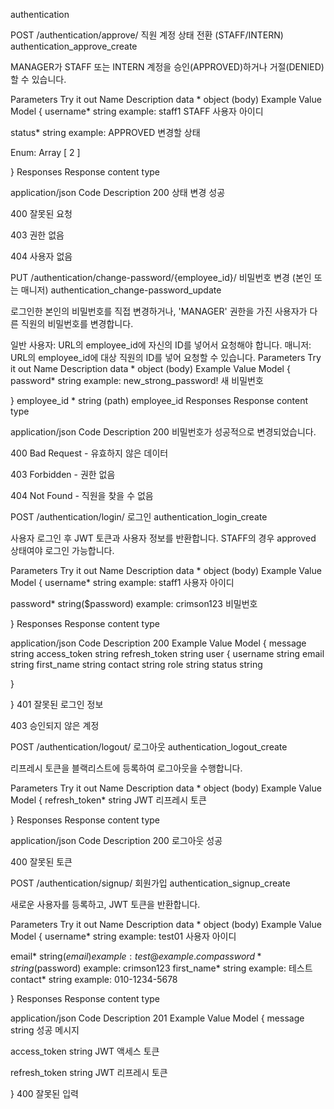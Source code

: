 authentication


POST
/authentication/approve/
직원 계정 상태 전환 (STAFF/INTERN)
authentication_approve_create

MANAGER가 STAFF 또는 INTERN 계정을 승인(APPROVED)하거나 거절(DENIED)할 수 있습니다.

Parameters
Try it out
Name	Description
data *
object
(body)
Example Value
Model
{
username*	string
example: staff1
STAFF 사용자 아이디

status*	string
example: APPROVED
변경할 상태

Enum:
Array [ 2 ]
 
}
Responses
Response content type

application/json
Code	Description
200	
상태 변경 성공

400	
잘못된 요청

403	
권한 없음

404	
사용자 없음


PUT
/authentication/change-password/{employee_id}/
비밀번호 변경 (본인 또는 매니저)
authentication_change-password_update

로그인한 본인의 비밀번호를 직접 변경하거나, 'MANAGER' 권한을 가진 사용자가 다른 직원의 비밀번호를 변경합니다.

일반 사용자: URL의 employee_id에 자신의 ID를 넣어서 요청해야 합니다.
매니저: URL의 employee_id에 대상 직원의 ID를 넣어 요청할 수 있습니다.
Parameters
Try it out
Name	Description
data *
object
(body)
Example Value
Model
{
password*	string
example: new_strong_password!
새 비밀번호

 
}
employee_id *
string
(path)
employee_id
Responses
Response content type

application/json
Code	Description
200	
비밀번호가 성공적으로 변경되었습니다.

400	
Bad Request - 유효하지 않은 데이터

403	
Forbidden - 권한 없음

404	
Not Found - 직원을 찾을 수 없음


POST
/authentication/login/
로그인
authentication_login_create

사용자 로그인 후 JWT 토큰과 사용자 정보를 반환합니다. STAFF의 경우 approved 상태여야 로그인 가능합니다.

Parameters
Try it out
Name	Description
data *
object
(body)
Example Value
Model
{
username*	string
example: staff1
사용자 아이디

password*	string($password)
example: crimson123
비밀번호

 
}
Responses
Response content type

application/json
Code	Description
200	
Example Value
Model
{
message	string
access_token	string
refresh_token	string
user	{
username	string
email	string
first_name	string
contact	string
role	string
status	string
 
}
 
}
401	
잘못된 로그인 정보

403	
승인되지 않은 계정


POST
/authentication/logout/
로그아웃
authentication_logout_create

리프레시 토큰을 블랙리스트에 등록하여 로그아웃을 수행합니다.

Parameters
Try it out
Name	Description
data *
object
(body)
Example Value
Model
{
refresh_token*	string
JWT 리프레시 토큰

 
}
Responses
Response content type

application/json
Code	Description
200	
로그아웃 성공

400	
잘못된 토큰


POST
/authentication/signup/
회원가입
authentication_signup_create

새로운 사용자를 등록하고, JWT 토큰을 반환합니다.

Parameters
Try it out
Name	Description
data *
object
(body)
Example Value
Model
{
username*	string
example: test01
사용자 아이디

email*	string($email)
example: test@example.com
password*	string($password)
example: crimson123
first_name*	string
example: 테스트
contact*	string
example: 010-1234-5678
 
}
Responses
Response content type

application/json
Code	Description
201	
Example Value
Model
{
message	string
성공 메시지

access_token	string
JWT 액세스 토큰

refresh_token	string
JWT 리프레시 토큰

 
}
400	
잘못된 입력